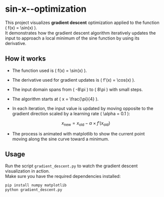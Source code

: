 # sin-x--optimization

This project visualizes **gradient descent** optimization applied to the function \( f(x) = \sin(x) \).  
It demonstrates how the gradient descent algorithm iteratively updates the input to approach a local minimum of the sine function by using its derivative.

## How it works

- The function used is \( f(x) = \sin(x) \).
- The derivative used for gradient updates is \( f'(x) = \cos(x) \).
- The input domain spans from \( -8\pi \) to \( 8\pi \) with small steps.
- The algorithm starts at \( x = \frac{\pi}{4} \).
- In each iteration, the input value is updated by moving opposite to the gradient direction scaled by a learning rate \( \alpha = 0.1 \):

  $$
  x_{\text{new}} = x_{\text{old}} - \alpha \times f'(x_{\text{old}})
  $$

- The process is animated with matplotlib to show the current point moving along the sine curve toward a minimum.

## Usage

Run the script `gradient_descent.py` to watch the gradient descent visualization in action.  
Make sure you have the required dependencies installed:

```bash
pip install numpy matplotlib
python gradient_descent.py
